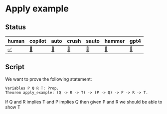# Apply example

## Status

| human  | copilot | auto   | crush  | sauto  | hammer | gpt4   |
| ---    | ---     | ---    | ---    | ---    | ---    | ---    |
| [✅](./human.v) | [🔄](./auto.v) | [🔄](./copilot.v) | [🔄](./crush.v) | [🔄](./gpt4.v) | [🔄](./hammer.v) | [🔄](./sauto.v) |

## Script

We want to prove the following statement:

```coq
Variables P Q R T: Prop.
Theorem apply_example: (Q -> R -> T) -> (P -> Q) -> P -> R -> T.
```

If Q and R implies T
and P implies Q
then given P and R
we should be able to show T

